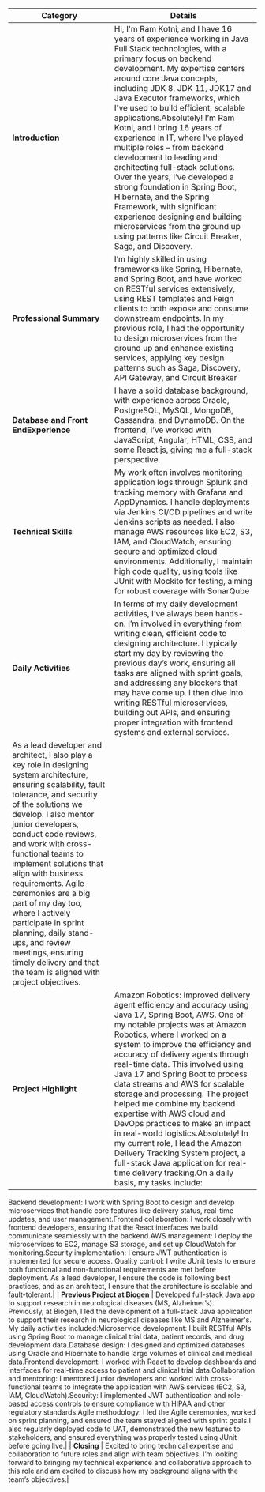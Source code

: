 | **Category**           | **Details**                                                                                           |
|------------------------|-------------------------------------------------------------------------------------------------------|
| **Introduction**       | Hi, I'm Ram Kotni, and I have 16 years of experience working in Java Full Stack technologies, with a primary focus on backend development. My expertise centers around core Java concepts, including JDK 8, JDK 11, JDK17 and Java Executor frameworks, which I've used to build efficient, scalable applications.Absolutely! I’m Ram Kotni, and I bring 16 years of experience in IT, where I’ve played multiple roles – from backend development to leading and architecting full-stack solutions. Over the years, I’ve developed a strong foundation in Spring Boot, Hibernate, and the Spring Framework, with significant experience designing and building microservices from the ground up using patterns like Circuit Breaker, Saga, and Discovery.|
| **Professional Summary**| I’m highly skilled in using frameworks like Spring, Hibernate, and Spring Boot, and have worked on RESTful services extensively, using REST templates and Feign clients to both expose and consume downstream endpoints. In my previous role, I had the opportunity to design microservices from the ground up and enhance existing services, applying key design patterns such as Saga, Discovery, API Gateway, and Circuit Breaker |
| **Database and Front EndExperience**| I have a solid database background, with experience across Oracle, PostgreSQL, MySQL, MongoDB, Cassandra, and DynamoDB. On the frontend, I’ve worked with JavaScript, Angular, HTML, CSS, and some React.js, giving me a full-stack perspective.|
| **Technical Skills**| My work often involves monitoring application logs through Splunk and tracking memory with Grafana and AppDynamics. I handle deployments via Jenkins CI/CD pipelines and write Jenkins scripts as needed. I also manage AWS resources like EC2, S3, IAM, and CloudWatch, ensuring secure and optimized cloud environments. Additionally, I maintain high code quality, using tools like JUnit with Mockito for testing, aiming for robust coverage with SonarQube |
| **Daily Activities**   | In terms of my daily development activities, I’ve always been hands-on. I’m involved in everything from writing clean, efficient code to designing architecture. I typically start my day by reviewing the previous day’s work, ensuring all tasks are aligned with sprint goals, and addressing any blockers that may have come up. I then dive into writing RESTful microservices, building out APIs, and ensuring proper integration with frontend systems and external services.
As a lead developer and architect, I also play a key role in designing system architecture, ensuring scalability, fault tolerance, and security of the solutions we develop. I also mentor junior developers, conduct code reviews, and work with cross-functional teams to implement solutions that align with business requirements. Agile ceremonies are a big part of my day too, where I actively participate in sprint planning, daily stand-ups, and review meetings, ensuring timely delivery and that the team is aligned with project objectives.|
| **Project Highlight**  | Amazon Robotics: Improved delivery agent efficiency and accuracy using Java 17, Spring Boot, AWS. One of my notable projects was at Amazon Robotics, where I worked on a system to improve the efficiency and accuracy of delivery agents through real-time data. This involved using Java 17 and Spring Boot to process data streams and AWS for scalable storage and processing. The project helped me combine my backend expertise with AWS cloud and DevOps practices to make an impact in real-world logistics.Absolutely! In my current role, I lead the Amazon Delivery Tracking System project, a full-stack Java application for real-time delivery tracking.On a daily basis, my tasks include:
Backend development: I work with Spring Boot to design and develop microservices that handle core features like delivery status, real-time updates, and user management.Frontend collaboration: I work closely with frontend developers, ensuring that the React interfaces we build communicate seamlessly with the backend.AWS management: I deploy the microservices to EC2, manage S3 storage, and set up CloudWatch for monitoring.Security implementation: I ensure JWT authentication is implemented for secure access.
Quality control: I write JUnit tests to ensure both functional and non-functional requirements are met before deployment.
As a lead developer, I ensure the code is following best practices, and as an architect, I ensure that the architecture is scalable and fault-tolerant.|
| **Previous Project at Biogen** | Developed full-stack Java app to support research in neurological diseases (MS, Alzheimer’s).        
Previously, at Biogen, I led the development of a full-stack Java application to support their research in neurological diseases like MS and Alzheimer's. My daily activities included:Microservice development: I built RESTful APIs using Spring Boot to manage clinical trial data, patient records, and drug development data.Database design: I designed and optimized databases using Oracle and Hibernate to handle large volumes of clinical and medical data.Frontend development: I worked with React to develop dashboards and interfaces for real-time access to patient and clinical trial data.Collaboration and mentoring: I mentored junior developers and worked with cross-functional teams to integrate the application with AWS services (EC2, S3, IAM, CloudWatch).Security: I implemented JWT authentication and role-based access controls to ensure compliance with HIPAA and other regulatory standards.Agile methodology: I led the Agile ceremonies, worked on sprint planning, and ensured the team stayed aligned with sprint goals.I also regularly deployed code to UAT, demonstrated the new features to stakeholders, and ensured everything was properly tested using JUnit before going live.|
| **Closing**            | Excited to bring technical expertise and collaboration to future roles and align with team objectives.
I’m looking forward to bringing my technical experience and collaborative approach to this role and am excited to discuss how my background aligns with the team’s objectives.|
